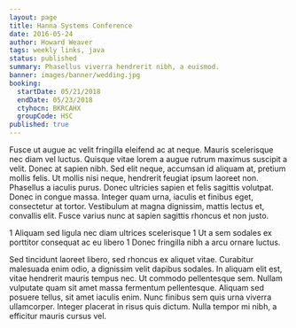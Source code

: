 ```yaml
---
layout: page
title: Hanna Systems Conference
date: 2016-05-24
author: Howard Weaver
tags: weekly links, java
status: published
summary: Phasellus viverra hendrerit nibh, a euismod.
banner: images/banner/wedding.jpg
booking:
  startDate: 05/21/2018
  endDate: 05/23/2018
  ctyhocn: BKRCAHX
  groupCode: HSC
published: true
---
```

Fusce ut augue ac velit fringilla eleifend ac at neque. Mauris scelerisque nec diam vel luctus. Quisque vitae lorem a augue rutrum maximus suscipit a velit. Donec at sapien nibh. Sed elit neque, accumsan id aliquam at, pretium mollis felis. Ut mollis nisi neque, hendrerit feugiat ipsum laoreet non. Phasellus a iaculis purus. Donec ultricies sapien et felis sagittis volutpat. Donec in congue massa. Integer quam urna, iaculis et finibus eget, consectetur at tortor. Vestibulum at magna dignissim, mattis lectus et, convallis elit. Fusce varius nunc at sapien sagittis rhoncus et non justo.

1 Aliquam sed ligula nec diam ultrices scelerisque
1 Ut a sem sodales ex porttitor consequat ac eu libero
1 Donec fringilla nibh a arcu ornare luctus.

Sed tincidunt laoreet libero, sed rhoncus ex aliquet vitae. Curabitur malesuada enim odio, a dignissim velit dapibus sodales. In aliquam elit est, vitae hendrerit mauris tempus nec. Ut commodo pellentesque sem. Nullam vulputate quam sit amet massa fermentum pellentesque. Aliquam sed posuere tellus, sit amet iaculis enim. Nunc finibus sem quis urna viverra ullamcorper. Integer placerat in risus quis dictum. Nulla tempor mi nibh, a efficitur mauris cursus vel.
